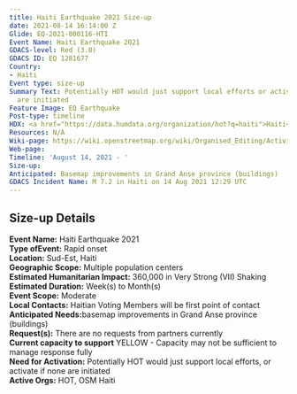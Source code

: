 ```yaml
---
title: Haiti Earthquake 2021 Size-up
date: 2021-08-14 16:14:00 Z
Glide: EQ-2021-000116-HTI
Event Name: Haiti Earthquake 2021
GDACS-level: Red (3.0)
GDACS ID: EQ 1281677
Country:
- Haiti
Event type: size-up
Summary Text: Potentially HOT would just support local efforts or activate if none
  are initiated
Feature Image: EQ Earthquake
Post-type: timeline
HDX: <a href="https://data.humdata.org/organization/hot?q=haiti">Haiti</a>
Resources: N/A
Wiki-page: https://wiki.openstreetmap.org/wiki/Organised_Editing/Activities/Humanitarian_OpenStreetMap_Team
Web-page: 
Timeline: 'August 14, 2021 - '
Size-up: 
Anticipated: Basemap improvements in Grand Anse province (buildings)
GDACS Incident Name: M 7.2 in Haiti on 14 Aug 2021 12:29 UTC
---
```


<h2>Size-up Details</h2>

<strong>Event Name:</strong> Haiti Earthquake 2021<br>
<strong>Type ofEvent:</strong> Rapid onset<br>
<strong>Location:</strong> Sud-Est, Haiti<br>
<strong>Geographic Scope:</strong> Multiple population centers<br>
<strong>Estimated Humanitarian Impact:</strong> 360,000 in Very Strong (VII) Shaking<br>
<strong>Estimated Duration:</strong> Week(s) to Month(s)<br>
<strong>Event Scope:</strong> Moderate<br>
<strong>Local Contacts:</strong> Haitian Voting Members will be first point of contact<br>
<strong>Anticipated Needs:</strong>basemap improvements in Grand Anse province (buildings)<br>
<strong>Request(s):</strong> There are no requests from partners currently <br>
<strong>Current capacity to support</strong> YELLOW - Capacity may not be sufficient to manage response fully<br>
<strong>Need for Activation:</strong> Potentially HOT would just support local efforts, or activate if none are initiated
<br>
<strong>Active Orgs:</strong> HOT, OSM Haiti<br>
